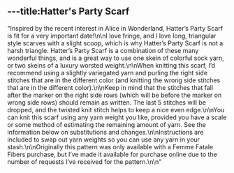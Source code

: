 ---title:Hatter's Party Scarf
---
"Inspired by the recent interest in Alice in Wonderland, Hatter’s Party Scarf is fit for a very important date!\n\nI love fringe, and I love long, triangular style scarves with a slight scoop, which is why Hatter’s Party Scarf is not a harsh triangle. Hatter’s Party Scarf is a combination of these many wonderful things, and is a great way to use one skein of colorful sock yarn, or two skeins of a luxury worsted weight.\n\nWhen knitting this scarf, I’d recommend using a slightly variegated yarn and purling the right side stitches that are in the different color (and knitting the wrong side stitches that are in the different color).\n\nKeep in mind that the stitches that fall after the marker on the right side rows (which will be before the marker on wrong side rows) should remain as written. The last 5 stitches will be dropped, and the twisted knit stitch helps to keep a nice even edge.\n\nYou can knit this scarf using any yarn weight you like, provided you have a scale or some method of estimating the remaining amount of yarn. See the information below on substitutions and changes.\n\nInstructions are included to swap out yarn weights so you can use any yarn in your stash.\n\nOriginally this pattern was only available with a Femme Fatale Fibers purchase, but I’ve made it available for purchase online due to the number of requests I’ve received for the pattern.\n\n"